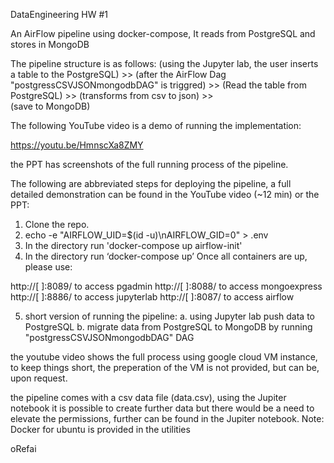 DataEngineering HW #1

An AirFlow pipeline using docker-compose,  It reads from PostgreSQL and stores in MongoDB

The pipeline structure is as follows: (using the Jupyter lab, the user inserts a table to the PostgreSQL) >> 
(after the AirFlow Dag "postgressCSVJSONmongodbDAG" is triggred) >>
(Read the table from PostgreSQL) >> 
(transforms from csv to json) >>  
(save to MongoDB)

The following YouTube video is a demo of running the implementation:

https://youtu.be/HmnscXa8ZMY


the PPT has screenshots of the full running process of the pipeline.

The following are abbreviated steps for deploying the pipeline, a full detailed demonstration can be found in the YouTube video (~12 min) or the PPT:

1. Clone the repo.
2. echo -e "AIRFLOW_UID=$(id -u)\nAIRFLOW_GID=0" > .env
3. In the directory run 'docker-compose up airflow-init'
4. In the directory run ‘docker-compose up’
Once all containers are up, please use:

http://[      ]:8089/    to access  pgadmin
http://[      ]:8088/    to access  mongoexpress
http://[      ]:8886/    to access  jupyterlab
http://[      ]:8087/    to access  airflow 

5. short version of running the pipeline:
   a. using Jupyter lab push data to PostgreSQL
   b. migrate data from PostgreSQL to MongoDB by running "postgressCSVJSONmongodbDAG" DAG

the youtube video shows the full process using google cloud VM instance, to keep things short, the preperation of the VM is not provided, but can be, upon request. 

the pipeline comes with a csv data file (data.csv), using the Jupiter notebook it is possible to create further data but 
there would be a need to elevate the permissions, further can be found in the Jupiter notebook.
Note: Docker for ubuntu is provided in the utilities

oRefai
